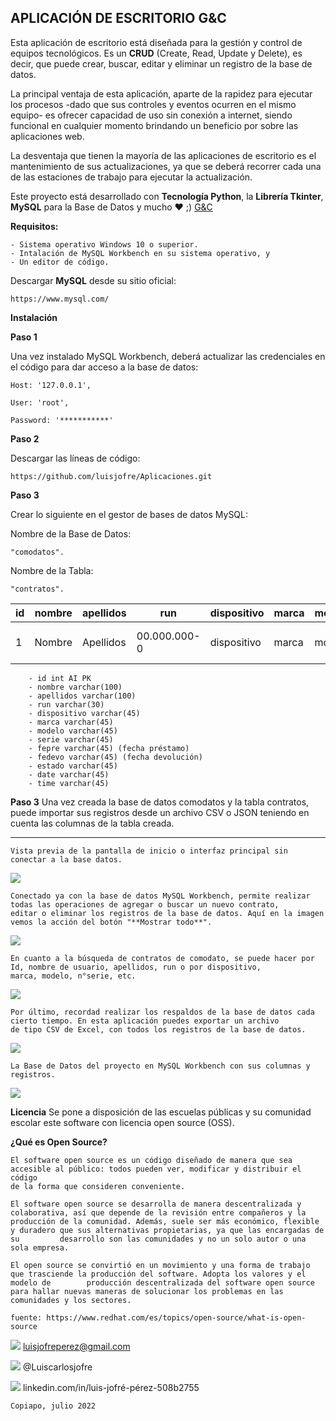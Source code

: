 ##  **APLICACIÓN DE ESCRITORIO G&C**

Esta aplicación de escritorio está diseñada para la gestión y control de equipos tecnológicos. Es un **CRUD** (Create, Read, Update y Delete), es decir, que puede crear, buscar, editar y eliminar un registro de la base de datos.

La principal ventaja de esta aplicación, aparte de la rapidez para ejecutar los procesos -dado que sus controles y eventos ocurren en el mismo equipo- es ofrecer capacidad de uso sin conexión a internet, siendo funcional en cualquier momento brindando un beneficio por sobre las aplicaciones web.

La desventaja que tienen la mayoría de las aplicaciones de escritorio es el mantenimiento de sus actualizaciones, ya que se deberá recorrer cada una de las estaciones de trabajo para ejecutar la actualización.

Este proyecto está desarrollado con **Tecnología Python**, la **Librería Tkinter**, **MySQL** para la Base de Datos y mucho ❤️ ;) [G&C](https://github.com/luisjofre/Aplicaciones/commit/bfb31584cfbf26680bf5ae060c8a66bc70f1d9dd "G&C")

**Requisitos:**

	- Sistema operativo Windows 10 o superior.
	- Intalación de MySQL Workbench en su sistema operativo, y
	- Un editor de código.

Descargar **MySQL** desde su sitio oficial:

	https://www.mysql.com/

**Instalación**

**Paso 1**

Una vez instalado MySQL Workbench, deberá actualizar las credenciales en el código para dar acceso a la base de datos:

	Host: '127.0.0.1',

	User: 'root',

	Password: '***********'

**Paso 2**

Descargar las líneas de código:

	https://github.com/luisjofre/Aplicaciones.git


**Paso 3**

Crear lo siguiente en el gestor de bases de datos MySQL:


Nombre de la Base de Datos:

	"comodatos".
	
	
Nombre de la Tabla:

	"contratos".
	

id	| nombre	|apellidos	|run		|dispositivo|marca	|modelo	|serie	     |fepre	|fedevo    |estado  |date      |time    |
--------|---------------|---------------|---------------|-----------|-----------|-------|------------|----------|----------|--------|----------|--------|
1	|	Nombre  |      Apellidos|   00.000.000-0|dispositivo|      marca| modelo|000000000000|00-00-0000|00-00-0000|  estado|00-00-0000|00:00:00|

		- id int AI PK
		- nombre varchar(100)
		- apellidos varchar(100)
		- run varchar(30)
		- dispositivo varchar(45)
		- marca varchar(45)
		- modelo varchar(45)
		- serie varchar(45)
		- fepre varchar(45) (fecha préstamo)
		- fedevo varchar(45) (fecha devolución)
		- estado varchar(45)
		- date varchar(45)
		- time varchar(45)

**Paso 3**
	Una vez creada la base de datos comodatos y la tabla contratos, puede importar sus registros desde un archivo CSV o JSON teniendo en cuenta
	las columnas de la tabla creada.
****

	Vista previa de la pantalla de inicio o interfaz principal sin conectar a la base datos.
![](https://i.postimg.cc/8cKC0ccp/Captura1.png)

	Conectado ya con la base de datos MySQL Workbench, permite realizar todas las operaciones de agregar o buscar un nuevo contrato, 
	editar o eliminar los registros de la base de datos. Aquí en la imagen vemos la acción del botón "**Mostrar todo**".
![](https://i.postimg.cc/Wp6YJrqL/Captura2.png)

	En cuanto a la búsqueda de contratos de comodato, se puede hacer por Id, nombre de usuario, apellidos, run o por dispositivo, 
	marca, modelo, n°serie, etc.
![](https://i.postimg.cc/D0yrGSRn/Captura3.png)

	Por último, recordad realizar los respaldos de la base de datos cada cierto tiempo. En esta aplicación puedes exportar un archivo
	de tipo CSV de Excel, con todos los registros de la base de datos.
![](https://i.postimg.cc/t4HgvKCV/Captura4.png)

	La Base de Datos del proyecto en MySQL Workbench con sus columnas y registros.
![](https://i.postimg.cc/CxQwT9wN/Captura5.png)

**Licencia**
	Se pone a disposición de las escuelas públicas y su comunidad escolar este software con licencia open source (OSS).

**¿Qué es Open  Source?**

	El software open source es un código diseñado de manera que sea accesible al público: todos pueden ver, modificar y distribuir el código
	de la forma que consideren conveniente.

	El software open source se desarrolla de manera descentralizada y colaborativa, así que depende de la revisión entre compañeros y la 
	producción de la comunidad. Además, suele ser más económico, flexible y duradero que sus alternativas propietarias, ya que las encargadas de su 		desarrollo son las comunidades y no un solo autor o una sola empresa.

	El open source se convirtió en un movimiento y una forma de trabajo que trasciende la producción del software. Adopta los valores y el modelo de 		producción descentralizada del software open source para hallar nuevas maneras de solucionar los problemas en las comunidades y los sectores.

	fuente: https://www.redhat.com/es/topics/open-source/what-is-open-source


![](https://i.postimg.cc/25j6WsS4/Gmail.png)  luisjofreperez@gmail.com

![](https://i.postimg.cc/2SD3kbp9/Twitter.png)  @Luiscarlosjofre

![](https://i.postimg.cc/sg4xvjsj/LinkedIn.png)  linkedin.com/in/luis-jofré-pérez-508b2755

	Copiapo, julio 2022

